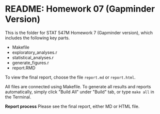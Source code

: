 # README: Homework 07 (Gapminder Version)

This is the folder for STAT 547M Homework 7 (Gapminder version), which includes the following key parts.

- Makefile
- exploratory_analyses.r
- statistical_analyses.r
- generate_figures.r
- report.RMD

To view the final report, choose the file `report.md` or `report.html`.

All files are connected using Makefile. To generate all results and reports automatically, simply click "Build All" under "Build" tab, or type `make all` in the Terminal.

__Report process__
Please see the final report, either MD or HTML file.
